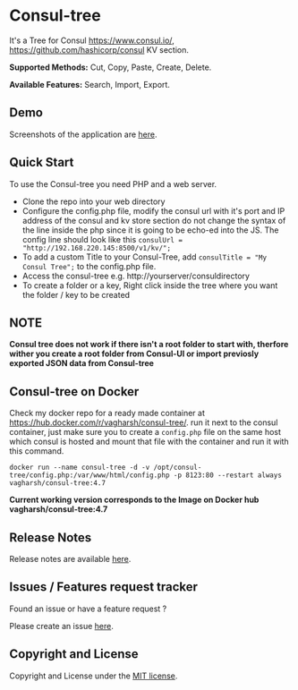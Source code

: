 # Consul-tree

It's a Tree for Consul https://www.consul.io/, https://github.com/hashicorp/consul KV section.

**Supported Methods:** Cut, Copy, Paste, Create, Delete.

**Available Features:** Search, Import, Export.

Demo
------
Screenshots of the application are [here](https://github.com/vagharsh/consul-tree/blob/master/demo.md).

Quick Start
-----------
To use the Consul-tree you need PHP and a web server.

- Clone the repo into your web directory 
- Configure the config.php file, modify the consul url with it's port and IP address of the consul and kv store section
do not change the syntax of the line inside the php since it is going to be echo-ed into the JS.
The config line should look like this
`consulUrl = "http://192.168.220.145:8500/v1/kv/";`
- To add a custom Title to your Consul-Tree, add `consulTitle = "My Consul Tree";` to the config.php file.
- Access the consul-tree e.g. http://yourserver/consuldirectory
- To create a folder or a key, Right click inside the tree where you want the folder / key to be created

NOTE
------
**Consul tree does not work if there isn't a root folder to start with, therfore wither you create a root folder from Consul-UI or import previosly exported JSON data from Consul-tree**

Consul-tree on Docker
-----------
Check my docker repo for a ready made container at https://hub.docker.com/r/vagharsh/consul-tree/.
run it next to the consul container, just make sure you to create a `config.php` file on the same host which consul is hosted and mount that file with the container and run it with this command. 

`docker run --name consul-tree -d -v /opt/consul-tree/config.php:/var/www/html/config.php -p 8123:80 --restart always vagharsh/consul-tree:4.7`

**Current working version corresponds to the Image on Docker hub vagharsh/consul-tree:4.7**


Release Notes 
---------
Release notes are available [here](https://github.com/vagharsh/consul-tree/blob/master/release.md).


Issues / Features request tracker
-----------
Found an issue or have a feature request ?

Please create an issue [here](https://github.com/vagharsh/consul-tree/issues).


Copyright and License
---------------------
Copyright and License under the [MIT license](https://github.com/vagharsh/consul-tree/blob/master/LICENSE).

